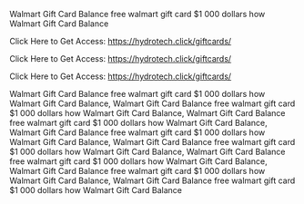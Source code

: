 Walmart Gift Card Balance free walmart gift card $1 000 dollars how Walmart Gift Card Balance

Click Here to Get Access: https://hydrotech.click/giftcards/

Click Here to Get Access: https://hydrotech.click/giftcards/

Click Here to Get Access: https://hydrotech.click/giftcards/

Walmart Gift Card Balance free walmart gift card $1 000 dollars how Walmart Gift Card Balance, Walmart Gift Card Balance free walmart gift card $1 000 dollars how Walmart Gift Card Balance, Walmart Gift Card Balance free walmart gift card $1 000 dollars how Walmart Gift Card Balance, Walmart Gift Card Balance free walmart gift card $1 000 dollars how Walmart Gift Card Balance, Walmart Gift Card Balance free walmart gift card $1 000 dollars how Walmart Gift Card Balance, Walmart Gift Card Balance free walmart gift card $1 000 dollars how Walmart Gift Card Balance, Walmart Gift Card Balance free walmart gift card $1 000 dollars how Walmart Gift Card Balance, Walmart Gift Card Balance free walmart gift card $1 000 dollars how Walmart Gift Card Balance
